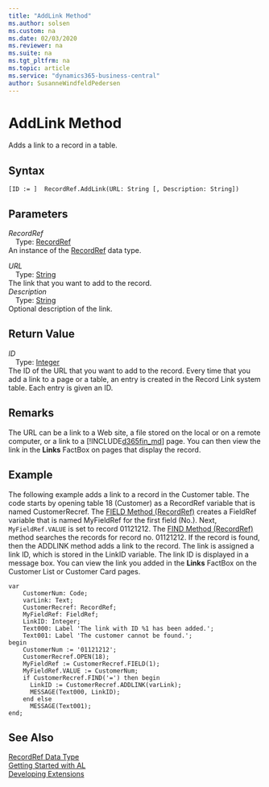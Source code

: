 ```yaml
---
title: "AddLink Method"
ms.author: solsen
ms.custom: na
ms.date: 02/03/2020
ms.reviewer: na
ms.suite: na
ms.tgt_pltfrm: na
ms.topic: article
ms.service: "dynamics365-business-central"
author: SusanneWindfeldPedersen
---
```

[//]: # (START>DO_NOT_EDIT)
[//]: # (IMPORTANT:Do not edit any of the content between here and the END>DO_NOT_EDIT.)
[//]: # (Any modifications should be made in the .xml files in the ModernDev repo.)
# AddLink Method
Adds a link to a record in a table.


## Syntax
```
[ID := ]  RecordRef.AddLink(URL: String [, Description: String])
```
## Parameters
*RecordRef*  
&emsp;Type: [RecordRef](recordref-data-type.md)  
An instance of the [RecordRef](recordref-data-type.md) data type.  

*URL*  
&emsp;Type: [String](../string/string-data-type.md)  
The link that you want to add to the record.  
*Description*  
&emsp;Type: [String](../string/string-data-type.md)  
Optional description of the link.  


## Return Value
*ID*  
&emsp;Type: [Integer](../integer/integer-data-type.md)  
The ID of the URL that you want to add to the record. Every time that you add a link to a page or a table, an entry is created in the Record Link system table. Each entry is given an ID.  


[//]: # (IMPORTANT: END>DO_NOT_EDIT)

## Remarks  
 The URL can be a link to a Web site, a file stored on the local or on a remote computer, or a link to a [!INCLUDE[d365fin_md](../../includes/d365fin_md.md)] page. You can then view the link in the **Links** FactBox on pages that display the record.  

## Example  
 The following example adds a link to a record in the Customer table. The code starts by opening table 18 \(Customer) as a RecordRef variable that is named CustomerRecref. The [FIELD Method (RecordRef)](recordref-field-method.md) creates a FieldRef variable that is named MyFieldRef for the first field \(No.\). Next, `MyFieldRef.VALUE` is set to record 01121212. The [FIND Method (RecordRef)](recordref-find-method.md) method searches the records for record no. 01121212. If the record is found, then the ADDLINK method adds a link to the record. The link is assigned a link ID, which is stored in the LinkID variable. The link ID is displayed in a message box. You can view the link you added in the **Links** FactBox on the Customer List or Customer Card pages. 

```
var
    CustomerNum: Code;
    varLink: Text;
    CustomerRecref: RecordRef;
    MyFieldRef: FieldRef;
    LinkID: Integer;
    Text000: Label 'The link with ID %1 has been added.';
    Text001: Label 'The customer cannot be found.';
begin  
    CustomerNum := '01121212';  
    CustomerRecref.OPEN(18);  
    MyFieldRef := CustomerRecref.FIELD(1);  
    MyFieldRef.VALUE := CustomerNum;  
    if CustomerRecref.FIND('=') then begin  
      LinkID := CustomerRecref.ADDLINK(varLink);  
      MESSAGE(Text000, LinkID);  
    end else
      MESSAGE(Text001);  
end;
```  

## See Also
[RecordRef Data Type](recordref-data-type.md)  
[Getting Started with AL](../../devenv-get-started.md)  
[Developing Extensions](../../devenv-dev-overview.md)